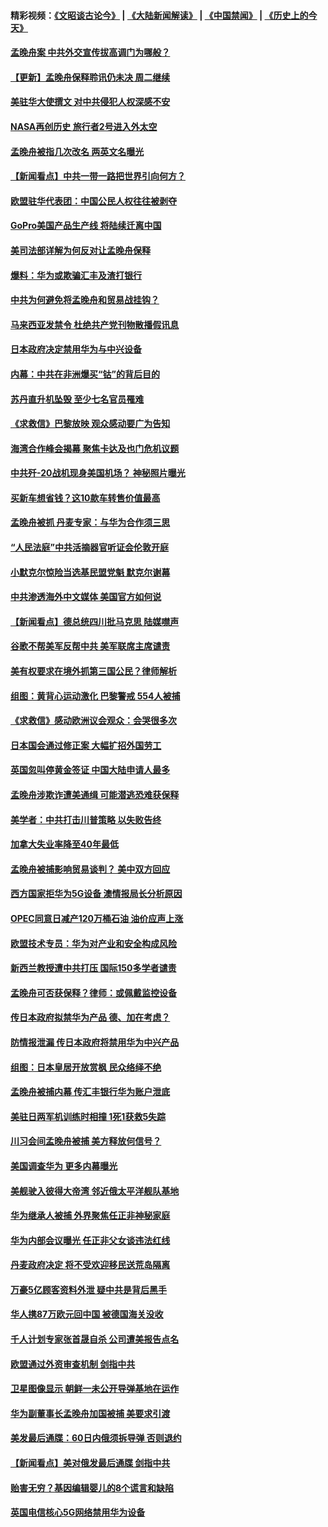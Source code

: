 #### 精彩视频：[《文昭谈古论今》](https://github.com/gfw-breaker/wenzhao/blob/master/README.md?t=12110630) | [《大陆新闻解读》](https://github.com/gfw-breaker/ntdtv-comedy/blob/master/README.md?t=12110630) | [《中国禁闻》](https://github.com/gfw-breaker/ntdtv-news/blob/master/README.md?t=12110630) | [《历史上的今天》](https://github.com/gfw-breaker/today-in-history/blob/master/README.md?t=12110630) 

#### [孟晚舟案 中共外交宣传拔高调门为哪般？](../pages/nsc418/n10902536.md?t=12110630) 

#### [【更新】孟晚舟保释聆讯仍未决 周二继续](../pages/nsc418/n10902280.md?t=12110630) 

#### [美驻华大使撰文 对中共侵犯人权深感不安](../pages/nsc418/n10902576.md?t=12110630) 

#### [NASA再创历史 旅行者2号进入外太空](../pages/nsc418/n10902186.md?t=12110630) 

#### [孟晚舟被指几次改名 两英文名曝光](../pages/nsc418/n10902460.md?t=12110630) 

#### [【新闻看点】中共一带一路把世界引向何方？](../pages/nsc418/n10902174.md?t=12110630) 

#### [欧盟驻华代表团：中国公民人权往往被剥夺](../pages/nsc418/n10902220.md?t=12110630) 

#### [GoPro美国产品生产线 将陆续迁离中国](../pages/nsc418/n10902041.md?t=12110630) 

#### [美司法部详解为何反对让孟晚舟保释](../pages/nsc418/n10902113.md?t=12110630) 

#### [爆料：华为或欺骗汇丰及渣打银行](../pages/nsc418/n10902104.md?t=12110630) 

#### [中共为何避免将孟晚舟和贸易战挂钩？](../pages/nsc418/n10901942.md?t=12110630) 

#### [马来西亚发禁令 杜绝共产党刊物散播假讯息](../pages/nsc418/n10901784.md?t=12110630) 

#### [日本政府决定禁用华为与中兴设备](../pages/nsc418/n10901481.md?t=12110630) 

#### [内幕：中共在非洲爆买“钴”的背后目的](../pages/nsc418/n10898949.md?t=12110630) 

#### [苏丹直升机坠毁 至少七名官员罹难](../pages/nsc418/n10900117.md?t=12110630) 

#### [《求救信》巴黎放映 观众感动要广为告知](../pages/nsc418/n10900019.md?t=12110630) 

#### [海湾合作峰会揭幕 聚焦卡达及也门危机议题](../pages/nsc418/n10899688.md?t=12110630) 

#### [中共歼-20战机现身美国机场？ 神秘照片曝光](../pages/nsc418/n10899663.md?t=12110630) 

#### [买新车想省钱？这10款车转售价值最高](../pages/nsc418/n10898117.md?t=12110630) 

#### [孟晚舟被抓 丹麦专家：与华为合作须三思](../pages/nsc418/n10899564.md?t=12110630) 

#### [“人民法庭”中共活摘器官听证会伦敦开庭](../pages/nsc418/n10899563.md?t=12110630) 

#### [小默克尔惊险当选基民盟党魁 默克尔谢幕](../pages/nsc418/n10899491.md?t=12110630) 

#### [中共渗透海外中文媒体 美国官方如何说](../pages/nsc418/n10893253.md?t=12110630) 

#### [【新闻看点】德总统四川批马克思 陆媒噤声](../pages/nsc418/n10899297.md?t=12110630) 

#### [谷歌不帮美军反帮中共 美军联席主席谴责](../pages/nsc418/n10899167.md?t=12110630) 

#### [美有权要求在境外抓第三国公民？律师解析](../pages/nsc418/n10899107.md?t=12110630) 

#### [组图：黄背心运动激化 巴黎警戒 554人被捕](../pages/nsc418/n10899057.md?t=12110630) 

#### [《求救信》感动欧洲议会观众：会哭很多次](../pages/nsc418/n10897982.md?t=12110630) 

#### [日本国会通过修正案 大幅扩招外国劳工](../pages/nsc418/n10898708.md?t=12110630) 

#### [英国忽叫停黄金签证 中国大陆申请人最多](../pages/nsc418/n10898953.md?t=12110630) 

#### [孟晚舟涉欺诈遭美通缉 可能潜逃恐难获保释](../pages/nsc418/n10898102.md?t=12110630) 

#### [美学者：中共打击川普策略 以失败告终](../pages/nsc418/n10897887.md?t=12110630) 

#### [加拿大失业率降至40年最低](../pages/nsc418/n10898188.md?t=12110630) 

#### [孟晚舟被捕影响贸易谈判？ 美中双方回应](../pages/nsc418/n10897913.md?t=12110630) 

#### [西方国家拒华为5G设备 澳情报局长分析原因](../pages/nsc418/n10897478.md?t=12110630) 

#### [OPEC同意日减产120万桶石油 油价应声上涨](../pages/nsc418/n10897630.md?t=12110630) 

#### [欧盟技术专员：华为对产业和安全构成风险](../pages/nsc418/n10897566.md?t=12110630) 

#### [新西兰教授遭中共打压 国际150多学者谴责](../pages/nsc418/n10897483.md?t=12110630) 

#### [孟晚舟可否获保释？律师：或佩戴监控设备](../pages/nsc418/n10897512.md?t=12110630) 

#### [传日本政府拟禁华为产品 德、加在考虑？](../pages/nsc418/n10897161.md?t=12110630) 

#### [防情报泄漏 传日本政府将禁用华为中兴产品](../pages/nsc418/n10896431.md?t=12110630) 

#### [组图：日本皇居开放赏枫 民众络绎不绝](../pages/nsc418/n10896770.md?t=12110630) 

#### [孟晚舟被捕内幕  传汇丰银行华为账户泄底](../pages/nsc418/n10895828.md?t=12110630) 

#### [美驻日两军机训练时相撞 1死1获救5失踪](../pages/nsc418/n10895396.md?t=12110630) 

#### [川习会间孟晚舟被捕 美方释放何信号？](../pages/nsc418/n10895625.md?t=12110630) 

#### [美国调查华为 更多内幕曝光](../pages/nsc418/n10894972.md?t=12110630) 

#### [美舰驶入彼得大帝湾 邻近俄太平洋舰队基地](../pages/nsc418/n10895184.md?t=12110630) 

#### [华为继承人被捕 外界聚焦任正非神秘家庭](../pages/nsc418/n10895153.md?t=12110630) 

#### [华为内部会议曝光 任正非父女谈违法红线](../pages/nsc418/n10895089.md?t=12110630) 

#### [丹麦政府决定 将不受欢迎移民送荒岛隔离](../pages/nsc418/n10894981.md?t=12110630) 

#### [万豪5亿顾客资料外泄 疑中共是背后黑手](../pages/nsc418/n10894557.md?t=12110630) 

#### [华人携87万欧元回中国 被德国海关没收](../pages/nsc418/n10893765.md?t=12110630) 

#### [千人计划专家张首晟自杀 公司遭美报告点名](../pages/nsc418/n10893923.md?t=12110630) 

#### [欧盟通过外资审查机制 剑指中共](../pages/nsc418/n10893505.md?t=12110630) 

#### [卫星图像显示 朝鲜一未公开导弹基地在运作](../pages/nsc418/n10893877.md?t=12110630) 

#### [华为副董事长孟晚舟加国被捕 美要求引渡](../pages/nsc418/n10893616.md?t=12110630) 

#### [美发最后通牒：60日内俄须拆导弹 否则退约](../pages/nsc418/n10893602.md?t=12110630) 

#### [【新闻看点】美对俄发最后通牒 剑指中共](../pages/nsc418/n10893354.md?t=12110630) 

#### [贻害无穷？基因编辑婴儿的8个谎言和缺陷](../pages/nsc418/n10893306.md?t=12110630) 

#### [英国电信核心5G网络禁用华为设备](../pages/nsc418/n10892579.md?t=12110630) 

